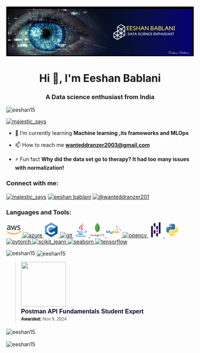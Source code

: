 ![logo](https://github.com/eeshan15/eeshan15/blob/main/Screenshot%202024-02-01%20204552.png)
<h1 align="center">Hi 👋, I'm Eeshan Bablani</h1>
<h3 align="center">A Data science enthusiast from India</h3>


<p align="left"> <img src="https://komarev.com/ghpvc/?username=eeshan15&label=Profile%20views&color=0e75b6&style=flat" alt="eeshan15" /> </p>

<p align="left"> <a href="https://twitter.com/majestic_says" target="blank"><img src="https://img.shields.io/twitter/follow/majestic_says?logo=twitter&style=for-the-badge" alt="majestic_says" /></a> </p>

- 🌱 I’m currently learning **Machine learning ,its frameworks and MLOps**

- 📫 How to reach me **wanteddranzer2003@gmail.com**

- ⚡ Fun fact **Why did the data set go to therapy? It had too many issues with normalization!**

<h3 align="left">Connect with me:</h3>
<p align="left">
<a href="https://twitter.com/majestic_says" target="blank"><img align="center" src="https://raw.githubusercontent.com/rahuldkjain/github-profile-readme-generator/master/src/images/icons/Social/twitter.svg" alt="majestic_says" height="30" width="40" /></a>
<a href="https://linkedin.com/in/eeshan bablani" target="blank"><img align="center" src="https://raw.githubusercontent.com/rahuldkjain/github-profile-readme-generator/master/src/images/icons/Social/linked-in-alt.svg" alt="eeshan bablani" height="30" width="40" /></a>
<a href="https://www.hackerrank.com/@wanteddranzer201" target="blank"><img align="center" src="https://raw.githubusercontent.com/rahuldkjain/github-profile-readme-generator/master/src/images/icons/Social/hackerrank.svg" alt="@wanteddranzer201" height="30" width="40" /></a>
</p>

<h3 align="left">Languages and Tools:</h3>
<p align="left"> <a href="https://aws.amazon.com" target="_blank" rel="noreferrer"> <img src="https://raw.githubusercontent.com/devicons/devicon/master/icons/amazonwebservices/amazonwebservices-original-wordmark.svg" alt="aws" width="40" height="40"/> </a> <a href="https://azure.microsoft.com/en-in/" target="_blank" rel="noreferrer"> <img src="https://www.vectorlogo.zone/logos/microsoft_azure/microsoft_azure-icon.svg" alt="azure" width="40" height="40"/> </a> <a href="https://www.cprogramming.com/" target="_blank" rel="noreferrer"> <img src="https://raw.githubusercontent.com/devicons/devicon/master/icons/c/c-original.svg" alt="c" width="40" height="40"/> </a> <a href="https://git-scm.com/" target="_blank" rel="noreferrer"> <img src="https://www.vectorlogo.zone/logos/git-scm/git-scm-icon.svg" alt="git" width="40" height="40"/> </a> <a href="https://www.java.com" target="_blank" rel="noreferrer"> <img src="https://raw.githubusercontent.com/devicons/devicon/master/icons/java/java-original.svg" alt="java" width="40" height="40"/> </a> <a href="https://www.mongodb.com/" target="_blank" rel="noreferrer"> <img src="https://raw.githubusercontent.com/devicons/devicon/master/icons/mongodb/mongodb-original-wordmark.svg" alt="mongodb" width="40" height="40"/> </a> <a href="https://www.mysql.com/" target="_blank" rel="noreferrer"> <img src="https://raw.githubusercontent.com/devicons/devicon/master/icons/mysql/mysql-original-wordmark.svg" alt="mysql" width="40" height="40"/> </a> <a href="https://opencv.org/" target="_blank" rel="noreferrer"> <img src="https://www.vectorlogo.zone/logos/opencv/opencv-icon.svg" alt="opencv" width="40" height="40"/> </a> <a href="https://pandas.pydata.org/" target="_blank" rel="noreferrer"> <img src="https://raw.githubusercontent.com/devicons/devicon/2ae2a900d2f041da66e950e4d48052658d850630/icons/pandas/pandas-original.svg" alt="pandas" width="40" height="40"/> </a> <a href="https://www.python.org" target="_blank" rel="noreferrer"> <img src="https://raw.githubusercontent.com/devicons/devicon/master/icons/python/python-original.svg" alt="python" width="40" height="40"/> </a> <a href="https://pytorch.org/" target="_blank" rel="noreferrer"> <img src="https://www.vectorlogo.zone/logos/pytorch/pytorch-icon.svg" alt="pytorch" width="40" height="40"/> </a> <a href="https://scikit-learn.org/" target="_blank" rel="noreferrer"> <img src="https://upload.wikimedia.org/wikipedia/commons/0/05/Scikit_learn_logo_small.svg" alt="scikit_learn" width="40" height="40"/> </a> <a href="https://seaborn.pydata.org/" target="_blank" rel="noreferrer"> <img src="https://seaborn.pydata.org/_images/logo-mark-lightbg.svg" alt="seaborn" width="40" height="40"/> </a> <a href="https://www.tensorflow.org" target="_blank" rel="noreferrer"> <img src="https://www.vectorlogo.zone/logos/tensorflow/tensorflow-icon.svg" alt="tensorflow" width="40" height="40"/> </a> </p>

<p><img align="left" src="https://github-readme-stats.vercel.app/api/top-langs?username=eeshan15&show_icons=true&locale=en&layout=compact" alt="eeshan15" /></p>

<p>&nbsp;<img align="center" src="https://github-readme-stats.vercel.app/api?username=eeshan15&show_icons=true&locale=en" alt="eeshan15" /></p>
<blockquote class="badgr-badge" style="font-family: Helvetica, Roboto, &quot;Segoe UI&quot;, Calibri, sans-serif;"><a href="https://api.badgr.io/public/assertions/G_Y5M4y8TyGfceTD2KcrhQ?identity__email=eeshanbablani475%40gmail.com"><img width="120px" height="120px" src="https://api.badgr.io/public/assertions/G_Y5M4y8TyGfceTD2KcrhQ/image"></a><p class="badgr-badge-name" style="hyphens: auto; overflow-wrap: break-word; word-wrap: break-word; margin: 0; font-size: 16px; font-weight: 600; font-style: normal; font-stretch: normal; line-height: 1.25; letter-spacing: normal; text-align: left; color: #05012c;">Postman API Fundamentals Student Expert</p><p class="badgr-badge-date" style="margin: 0; font-size: 12px; font-style: normal; font-stretch: normal; line-height: 1.67; letter-spacing: normal; text-align: left; color: #555555;"><strong style="font-size: 12px; font-weight: bold; font-style: normal; font-stretch: normal; line-height: 1.67; letter-spacing: normal; text-align: left; color: #000;">Awarded: </strong>Nov 9, 2024</p></blockquote>

<p><img align="center" src="https://github-readme-streak-stats.herokuapp.com/?user=eeshan15&" alt="eeshan15" /></p>
<p><img align="center" src="https://holopin.me/eeshan15" alt="eeshan15" /></p>

